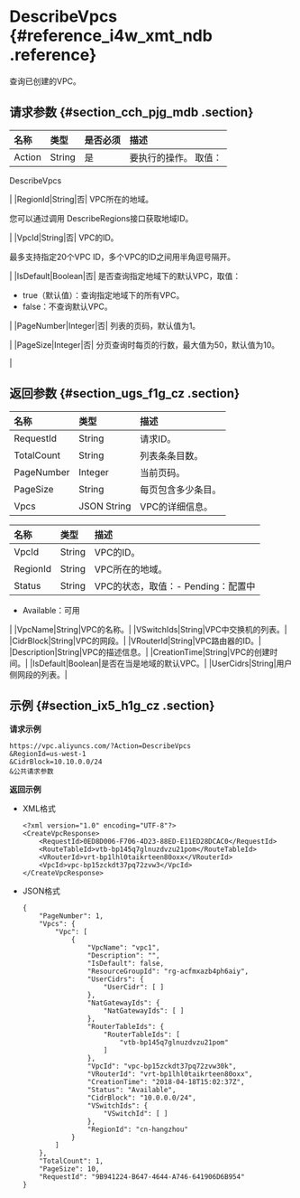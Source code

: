 # DescribeVpcs {#reference_i4w_xmt_ndb .reference}

查询已创建的VPC。

## 请求参数 {#section_cch_pjg_mdb .section}

|名称|类型|是否必须|描述|
|:-|:-|:---|:-|
|Action|String|是| 要执行的操作。 取值：

 DescribeVpcs

 |
|RegionId|String|否| VPC所在的地域。

 您可以通过调用 DescribeRegions接口获取地域ID。

 |
|VpcId|String|否| VPC的ID。

 最多支持指定20个VPC ID，多个VPC的ID之间用半角逗号隔开。

 |
|IsDefault|Boolean|否| 是否查询指定地域下的默认VPC，取值：

 -   true（默认值）：查询指定地域下的所有VPC。
-   false：不查询默认VPC。

 |
|PageNumber|Integer|否| 列表的页码，默认值为1。

 |
|PageSize|Integer|否| 分页查询时每页的行数，最大值为50，默认值为10。

 |

## 返回参数 {#section_ugs_f1g_cz .section}

|名称|类型|描述|
|:-|:-|:-|
|RequestId|String|请求ID。|
|TotalCount|String|列表条条目数。|
|PageNumber|Integer|当前页码。|
|PageSize|String|每页包含多少条目。|
|Vpcs|JSON String|VPC的详细信息。|

|名称|类型|描述|
|:-|:-|:-|
|VpcId|String|VPC的ID。|
|RegionId|String|VPC所在的地域。|
|Status|String|VPC的状态，取值：-   Pending：配置中
-   Available：可用

|
|VpcName|String|VPC的名称。|
|VSwitchIds|String|VPC中交换机的列表。|
|CidrBlock|String|VPC的网段。|
|VRouterId|String|VPC路由器的ID。|
|Description|String|VPC的描述信息。|
|CreationTime|String|VPC的创建时间。|
|IsDefault|Boolean|是否在当是地域的默认VPC。|
|UserCidrs|String|用户侧网段的列表。|

## 示例 {#section_ix5_h1g_cz .section}

**请求示例**

``` {#createVPCpub}
https://vpc.aliyuncs.com/?Action=DescribeVpcs
&RegionId=us-west-1
&CidrBlock=10.10.0.0/24
&公共请求参数
```

**返回示例**

-   XML格式

    ```
    <?xml version="1.0" encoding="UTF-8"?>
    <CreateVpcResponse>
        <RequestId>0ED8D006-F706-4D23-88ED-E11ED28DCAC0</RequestId>
        <RouteTableId>vtb-bp145q7glnuzdvzu21pom</RouteTableId>
        <VRouterId>vrt-bp1lhl0taikrteen80oxx</VRouterId>
        <VpcId>vpc-bp15zckdt37pq72zvw3</VpcId>
    </CreateVpcResponse>
    ```

-   JSON格式

    ```
    {
        "PageNumber": 1, 
        "Vpcs": {
            "Vpc": [
                {
                    "VpcName": "vpc1", 
                    "Description": "", 
                    "IsDefault": false, 
                    "ResourceGroupId": "rg-acfmxazb4ph6aiy", 
                    "UserCidrs": {
                        "UserCidr": [ ]
                    }, 
                    "NatGatewayIds": {
                        "NatGatewayIds": [ ]
                    }, 
                    "RouterTableIds": {
                        "RouterTableIds": [
                            "vtb-bp145q7glnuzdvzu21pom"
                        ]
                    }, 
                    "VpcId": "vpc-bp15zckdt37pq72zvw30k", 
                    "VRouterId": "vrt-bp1lhl0taikrteen80oxx", 
                    "CreationTime": "2018-04-18T15:02:37Z", 
                    "Status": "Available", 
                    "CidrBlock": "10.0.0.0/24", 
                    "VSwitchIds": {
                        "VSwitchId": [ ]
                    }, 
                    "RegionId": "cn-hangzhou"
                }
            ]
        }, 
        "TotalCount": 1, 
        "PageSize": 10, 
        "RequestId": "9B941224-B647-4644-A746-641906D6B954"
    }
    ```


